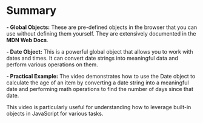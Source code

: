 # Summary

**- Global Objects:** These are pre-defined objects in the browser that you can use without defining them yourself. They are extensively documented in the **MDN Web Docs**.

**- Date Object:** This is a powerful global object that allows you to work with dates and times. It can convert date strings into meaningful data and perform various operations on them.

**- Practical Example:** The video demonstrates how to use the Date object to calculate the age of an item by converting a date string into a meaningful date and performing math operations to find the number of days since that date.

This video is particularly useful for understanding how to leverage built-in objects in JavaScript for various tasks.
